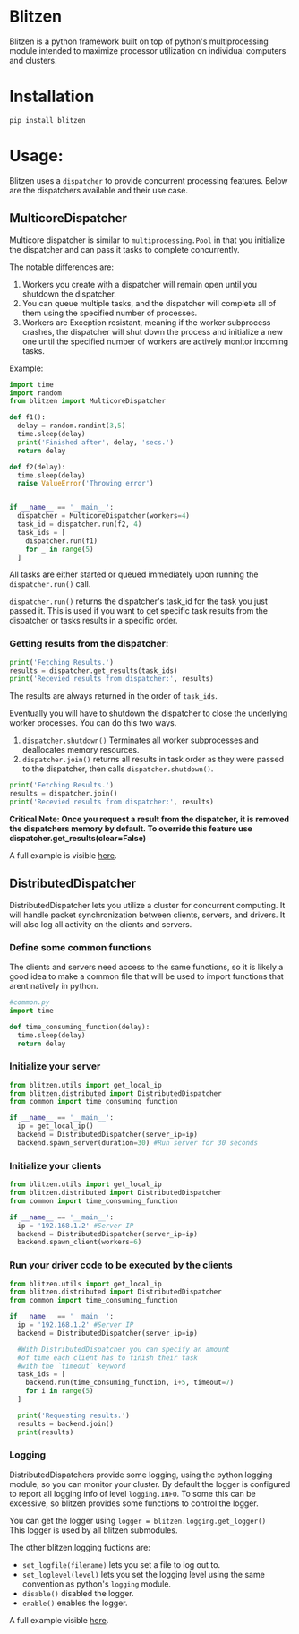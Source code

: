 # Blitzen  

Blitzen is a python framework built on top of python's multiprocessing module intended to maximize processor utilization on individual computers and clusters.

# Installation  

```pip install blitzen```  

# Usage:  
Blitzen uses a `dispatcher` to provide concurrent processing features. 
Below are the dispatchers available and their use case.

## MulticoreDispatcher  
Multicore dispatcher is similar to `multiprocessing.Pool` in that you initialize the dispatcher and can pass it tasks to complete concurrently. 

The notable differences are:
1. Workers you create with a dispatcher will remain open until you shutdown the dispatcher. 
2. You can queue multiple tasks, and the dispatcher will complete all of them using the specified number of processes.  
3. Workers are Exception resistant, meaning if the worker subprocess crashes, the dispatcher will shut down the process and initialize a new one until the specified number of workers are actively monitor incoming tasks.

Example:
```Python
import time
import random
from blitzen import MulticoreDispatcher

def f1():
  delay = random.randint(3,5)
  time.sleep(delay)
  print('Finished after', delay, 'secs.')
  return delay

def f2(delay):
  time.sleep(delay)
  raise ValueError('Throwing error')


if __name__ == '__main__':
  dispatcher = MulticoreDispatcher(workers=4)
  task_id = dispatcher.run(f2, 4)
  task_ids = [
    dispatcher.run(f1)
    for _ in range(5)
  ]
```  
All tasks are either started or queued immediately upon running the `dispatcher.run()` call.

`dispatcher.run()` returns the dispatcher's task_id for the task you just passed it. This is used if you want to get specific task results from the dispatcher or tasks results in a specific order.

### Getting results from the dispatcher:
```Python
print('Fetching Results.')
results = dispatcher.get_results(task_ids)
print('Recevied results from dispatcher:', results)
```

The results are always returned in the order of `task_ids`. 

Eventually you will have to shutdown the dispatcher to close the underlying worker processes. 
You can do this two ways.  
1. `dispatcher.shutdown()` Terminates all worker subprocesses and deallocates memory resources.
2. `dispatcher.join()` returns all results in task order as they were passed to the dispatcher, then calls `dispatcher.shutdown()`.

```Python
print('Fetching Results.')
results = dispatcher.join()
print('Recevied results from dispatcher:', results)
```

**Critical Note: Once you request a result from the dispatcher, it is removed the dispatchers memory by default. To override this feature use dispatcher.get_results(clear=False)**  

A full example is visible [here](https://github.com/BlakeERichey/blitzen/blob/main/examples/multicore/demo.py).

## DistributedDispatcher  
DistributedDispatcher lets you utilize a cluster for concurrent computing. It will handle packet synchronization between clients, servers, and drivers. It will also log all activity on the clients and servers.  

### Define some common functions  
The clients and servers need access to the same functions, so it is likely a good idea to make a common file that will be used to import functions that arent natively in python.  

```Python
#common.py
import time

def time_consuming_function(delay):
  time.sleep(delay)
  return delay
```

### Initialize your server  
```Python
from blitzen.utils import get_local_ip
from blitzen.distributed import DistributedDispatcher
from common import time_consuming_function

if __name__ == '__main__':
  ip = get_local_ip()
  backend = DistributedDispatcher(server_ip=ip)
  backend.spawn_server(duration=30) #Run server for 30 seconds
```

### Initialize your clients  
```Python
from blitzen.utils import get_local_ip
from blitzen.distributed import DistributedDispatcher
from common import time_consuming_function

if __name__ == '__main__':
  ip = '192.168.1.2' #Server IP
  backend = DistributedDispatcher(server_ip=ip)
  backend.spawn_client(workers=6)
```  

### Run your driver code to be executed by the clients  
```Python
from blitzen.utils import get_local_ip
from blitzen.distributed import DistributedDispatcher
from common import time_consuming_function

if __name__ == '__main__':
  ip = '192.168.1.2' #Server IP
  backend = DistributedDispatcher(server_ip=ip)

  #With DistributedDispatcher you can specify an amount
  #of time each client has to finish their task
  #with the `timeout` keyword
  task_ids = [
    backend.run(time_consuming_function, i+5, timeout=7) 
    for i in range(5)
  ]

  print('Requesting results.')
  results = backend.join()
  print(results)
```

### Logging  
DistributedDispatchers provide some logging, using the python logging module, so you can monitor your cluster. By default the logger is configured to report all logging info of level `logging.INFO`. To some this can be excessive, so blitzen provides some functions to control the logger.  

You can get the logger using 
```logger = blitzen.logging.get_logger()```  
This logger is used by all blitzen submodules.  

The other blitzen.logging fuctions are:
* `set_logfile(filename)` lets you set a file to log out to.
* `set_loglevel(level)` lets you set the logging level using the same convention as python's `logging` module.
* `disable()` disabled the logger.
* `enable()` enables the logger.



A full example visible [here](https://github.com/BlakeERichey/blitzen/tree/main/examples/distributed).